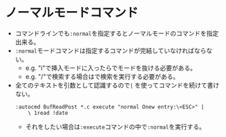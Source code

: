 # ノーマルモードコマンド
* コマンドラインでも`:normal`を指定するとノーマルモードのコマンドを指定出来る。
* `:normal`モードコマンドは指定するコマンドが完結していなければならない。
    * e.g. "i"で挿入モードに入ったら<ESC>でモードを抜ける必要がある。
    * e.g. "/"で検索する場合は<CR>で検索を実行する必要がある。
* 全てのテキストを引数として認識するので`|` を使ってコマンドを続けて書けない。
    ```vim
    :autocmd BufReadPost *.c execute "normal Onew entry:\<ESC>" |
        \ 1read !date
    ```
    * それをしたい場合は`:execute`コマンドの中で`:normal`を実行する。
